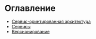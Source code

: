 # Оглавление

* [Сервис-оринтированная архитектура](soa.md)
* [Сервисы](service.md)
* [Версионирование](version.md)